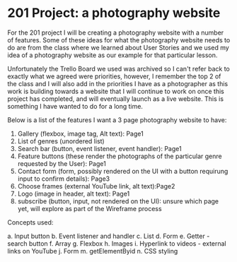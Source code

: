 # 201 Project: a photography website 

For the 201 project I will be creating a photography website with a number of features.  Some of these ideas for what the photography website needs to do are from the class where we learned about User Stories and we used my idea of a photography website as our example for that particular lesson.  

Unfortunately the Trello Board we used was archived so I can't refer back to exactly what we agreed were priorities, however, I remember the top 2 of the class and I will also add in the priorities I have as a photographer as this work is building towards a website that I will continue to work on once this project has completed, and will eventually launch as a live website.  This is something I have wanted to do for a long time.  

Below is a list of the features I want a 3 page photography website to have: 

1. Gallery (flexbox, image tag, Alt text): Page1   
2. List of genres (unordered list)  
3. Search bar (button, event listener, event handler): Page1  
4. Feature buttons (these render the photographs of the particular genre requested by the User): Page1  
5. Contact form (form, possibly rendered on the UI with a button requirung input to confirm details): Page3  
6. Choose frames (external YouTube link, alt text):Page2  
7. Logo (image in header, alt text): Page1  
8. subscribe (button, input, not rendered on the UI): unsure which page yet, will explore as part of the Wireframe process  

Concepts used:

a. Input button
b. Event listener and handler
c. List
d. Form
e. Getter - search button
f. Array
g. Flexbox
h. Images 
i. Hyperlink to videos - external links on YouTube
j. Form
m. getElementByid
n. CSS styling
